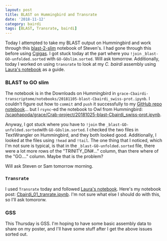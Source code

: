 ```yaml
---
layout: post
title: BLAST on Hummingbird and Transrate 
date: '2018-11-12'
category: bairdi
tags: [BLAST, Transrate, bairdi]
---
```

Today I attempted to take my BLAST output on Hummingbird and work through this [blast-2-slim](https://github.com/sr320/nb-2018/blob/master/C_virginica/83-blast-2-slim.ipynb) notebook of Steven's. I had gone through this before using [Cgigas](https://github.com/grace-ac/Practicing-with-Blast/blob/master/notebooks/blast-to-slim.ipynb). I got stuck today at the part where you ```!join``` ```_blast-GO-unfolded.sorted``` with ```GO-GOslim.sorted```. Will ask tomorrow. Additionally, today I worked on using ```transrate``` to look at my _C. bairdi_ assembly using [Laura's notebook](https://github.com/fish546-2018/laura-quantseq/blob/master/notebooks/transcriptome-assess-annotate.ipynb) as a guide. 

### BLAST to GO slim
The notebook is in the Downloads on Hummingbird in ```grace-Cbairdi-transcriptome/notebooks/20181105-blast-Cbairdi_swiss-prot.ipynb```. I couldn't figure out how to ```commit``` and ```push``` it successfully to my [GitHub repo notebook](https://github.com/fish546-2018/grace-Cbairdi-transcriptome/blob/master/notebooks/20181025-blast-Cbairdi_swiss-prot.ipynb)...
but I ```rsync```-ed the notebook to Owl from Hummingbird: [/scaphapoda/grace/Crab-project/20181025-blast-Cbairdi_swiss-prot.ipynb](http://owl.fish.washington.edu/scaphapoda/grace/Crab-project/20181025-blast-Cbairdi_swiss-prot.ipynb). 

Anyway, I got stuck where you have to ```!join``` the ```_blast-GO-unfolded.sorted```with ```GO-GOslim.sorted```. I checked the two files in TextWrangler on Hummingbird, and they both looked good. Additionally, I looked at the files using ```!head``` and ```!tail```. The one thing that I noticed, which I'm not sure is typical, is that in the ```_blast-GO-unfolded.sorted``` file, there were a lot more rows of the "TRINITY_DN#..." column, than there where of the "GO...." column. Maybe that is the problem? 

Will ask Steven or Sam tomorrow morning.

### ```Transrate```
I used ```Transrate``` today and followed [Laura's notebook](https://github.com/fish546-2018/laura-quantseq/blob/master/notebooks/transcriptome-assess-annotate.ipynb). Here's my notebook post: [Cbairdi_01_tranrate.ipynb](https://github.com/fish546-2018/grace-Cbairdi-transcriptome/blob/master/notebooks/Cbairdi_01_transrate.ipynb). I'm not sure what else I should do with this, so I'll ask tomororw. 

### GSS
This Thursday is GSS. I'm hoping to have some basic assembly data to share on my poster, and I'll have some stuff after I get the above issues sorted out.

